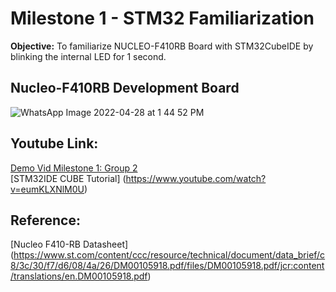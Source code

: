 # Milestone 1 - STM32 Familiarization 
**Objective:** To familiarize NUCLEO-F410RB Board with STM32CubeIDE by blinking the internal LED for 1 second.


## Nucleo-F410RB Development Board
![WhatsApp Image 2022-04-28 at 1 44 52 PM](https://user-images.githubusercontent.com/64217618/165685517-0cab1161-b673-42d9-9f4b-d8c23b8e26bc.jpeg "Nucleo-F410RB")


## Youtube Link: ###  
[Demo Vid Milestone 1: Group 2](https://youtu.be/jqhI_9lisJs)  
[STM32IDE CUBE Tutorial] (https://www.youtube.com/watch?v=eumKLXNlM0U)  

## Reference: ##  
[Nucleo F410-RB Datasheet] (https://www.st.com/content/ccc/resource/technical/document/data_brief/c8/3c/30/f7/d6/08/4a/26/DM00105918.pdf/files/DM00105918.pdf/jcr:content/translations/en.DM00105918.pdf)
 

